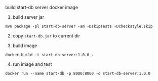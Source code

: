 build start-db server docker image

1. build server jar

```shell
mvn package -pl start-db-server -am -DskipTests -Dcheckstyle.skip
```

2. copy `start-db.jar` to current dir
   
3. build image

```shell
docker build -t start-db-server:1.0.0 .
```

4. run image and test

```shell
docker run --name start-db -p 8000:8000 -d start-db-server:1.0.0
```